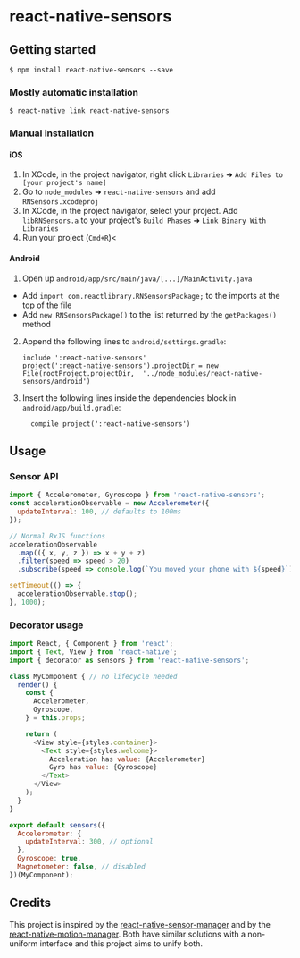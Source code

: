 
# react-native-sensors

## Getting started

`$ npm install react-native-sensors --save`

### Mostly automatic installation

`$ react-native link react-native-sensors`

### Manual installation

#### iOS

1. In XCode, in the project navigator, right click `Libraries` ➜ `Add Files to [your project's name]`
2. Go to `node_modules` ➜ `react-native-sensors` and add `RNSensors.xcodeproj`
3. In XCode, in the project navigator, select your project. Add `libRNSensors.a` to your project's `Build Phases` ➜ `Link Binary With Libraries`
4. Run your project (`Cmd+R`)<

#### Android

1. Open up `android/app/src/main/java/[...]/MainActivity.java`
  - Add `import com.reactlibrary.RNSensorsPackage;` to the imports at the top of the file
  - Add `new RNSensorsPackage()` to the list returned by the `getPackages()` method
2. Append the following lines to `android/settings.gradle`:
  	```
  	include ':react-native-sensors'
  	project(':react-native-sensors').projectDir = new File(rootProject.projectDir, 	'../node_modules/react-native-sensors/android')
  	```
3. Insert the following lines inside the dependencies block in `android/app/build.gradle`:
  	```
      compile project(':react-native-sensors')
  	```

## Usage

### Sensor API

```javascript
import { Accelerometer, Gyroscope } from 'react-native-sensors';
const accelerationObservable = new Accelerometer({
  updateInterval: 100, // defaults to 100ms
});

// Normal RxJS functions
accelerationObservable
  .map(({ x, y, z }) => x + y + z)
  .filter(speed => speed > 20)
  .subscribe(speed => console.log(`You moved your phone with ${speed}`));

setTimeout(() => {
  accelerationObservable.stop();
}, 1000);
```

### Decorator usage

```javascript
import React, { Component } from 'react';
import { Text, View } from 'react-native';
import { decorator as sensors } from 'react-native-sensors';

class MyComponent { // no lifecycle needed
  render() {
    const {
      Accelerometer,
      Gyroscope,
    } = this.props;

    return (
      <View style={styles.container}>
        <Text style={styles.welcome}>
          Acceleration has value: {Accelerometer}
          Gyro has value: {Gyroscope}
        </Text>
      </View>
    );
  }
}

export default sensors({
  Accelerometer: {
    updateInterval: 300, // optional
  },
  Gyroscope: true,
  Magnetometer: false, // disabled
})(MyComponent);
```

## Credits

This project is inspired by the [react-native-sensor-manager](https://github.com/kprimice/react-native-sensor-manager) and by the [react-native-motion-manager](https://github.com/pwmckenna/react-native-motion-manager). Both have similar solutions with a non-uniform interface and this project aims to unify both.

